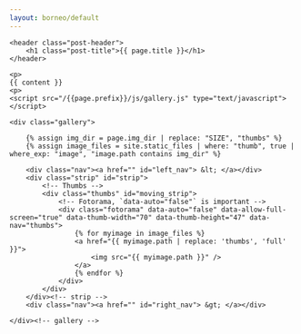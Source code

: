```yaml
---
layout: borneo/default
---
```


<div class="post-content">

	<header class="post-header">
		<h1 class="post-title">{{ page.title }}</h1>
	</header>

	<p>
	{{ content }}
	<p>
	<script src="/{{page.prefix}}/js/gallery.js" type="text/javascript"></script>

	<div class="gallery">

		{% assign img_dir = page.img_dir | replace: "SIZE", "thumbs" %}
		{% assign image_files = site.static_files | where: "thumb", true | where_exp: "image", "image.path contains img_dir" %}

		<div class="nav"><a href="" id="left_nav"> &lt; </a></div>
		<div class="strip" id="strip">
			<!-- Thumbs -->
			<div class="thumbs" id="moving_strip">
				<!-- Fotorama, `data-auto="false"` is important -->
				<div class="fotorama" data-auto="false" data-allow-full-screen="true" data-thumb-width="70" data-thumb-height="47" data-nav="thumbs">
					{% for myimage in image_files %}
					<a href="{{ myimage.path | replace: 'thumbs', 'full' }}">
						<img src="{{ myimage.path }}" />
					</a>
					{% endfor %}
				</div>
			</div>
		</div><!-- strip -->
		<div class="nav"><a href="" id="right_nav"> &gt; </a></div>

	</div><!-- gallery -->

</div><!-- post-content -->

<div style="clear: both;"></div>
